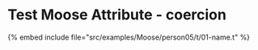 # Test Moose Attribute - coercion

{% embed include file="src/examples/Moose/person05/t/01-name.t" %}



